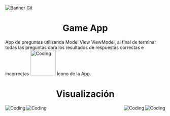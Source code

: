 ![Banner Git](https://i.postimg.cc/hvzzNp8Z/8.gif)
<h1 align="center"> Game App </h1>
App de preguntas utilizanda Model View ViewModel, al final de terminar todas las preguntas dara los resultados de respuestas correctas e incorrectas


<img alt="Coding" width="80" height="80" src="https://i.postimg.cc/Wbp1y2jF/Quizz-App.png"> 
Icono de la App.

<h1 align="center">Visualización</h1>

<img align="left" alt="Coding" src="https://i.postimg.cc/jdNCN8sv/Simulator-Screen-Shot-i-Phone-11-2022-08-07-at-20-32-27.png"> 
<img align="right" alt="Coding" src="https://i.postimg.cc/W4p4BT0f/Simulator-Screen-Shot-i-Phone-11-2022-08-07-at-20-32-58.png"> 

<img align="left" alt="Coding" src="https://i.postimg.cc/XYbqgwqW/Simulator-Screen-Shot-i-Phone-11-2022-08-07-at-20-33-13.png"> 
<img align="right" alt="Coding" src="https://i.postimg.cc/x13CpcNz/Simulator-Screen-Shot-i-Phone-11-2022-08-07-at-20-33-40.png"> 

